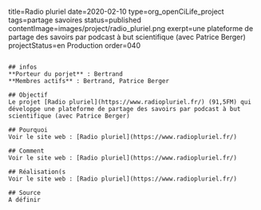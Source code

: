 title=Radio pluriel
date=2020-02-10
type=org_openCiLife_project
tags=partage savoires
status=published
contentImage=images/project/radio_pluriel.png
exerpt=une plateforme de partage des savoirs par podcast à but scientifique (avec Patrice Berger)
projectStatus=en Production
order=040
~~~~~~

## infos 
**Porteur du porjet** : Bertrand
**Membres actifs** : Bertrand, Patrice Berger

## Objectif
Le projet [Radio pluriel](https://www.radiopluriel.fr/) (91,5FM) qui développe une plateforme de partage des savoirs par podcast à but scientifique (avec Patrice Berger)

## Pourquoi
Voir le site web : [Radio pluriel](https://www.radiopluriel.fr/)

## Comment
Voir le site web : [Radio pluriel](https://www.radiopluriel.fr/)

## Réalisation(s
Voir le site web : [Radio pluriel](https://www.radiopluriel.fr/)

## Source
A définir